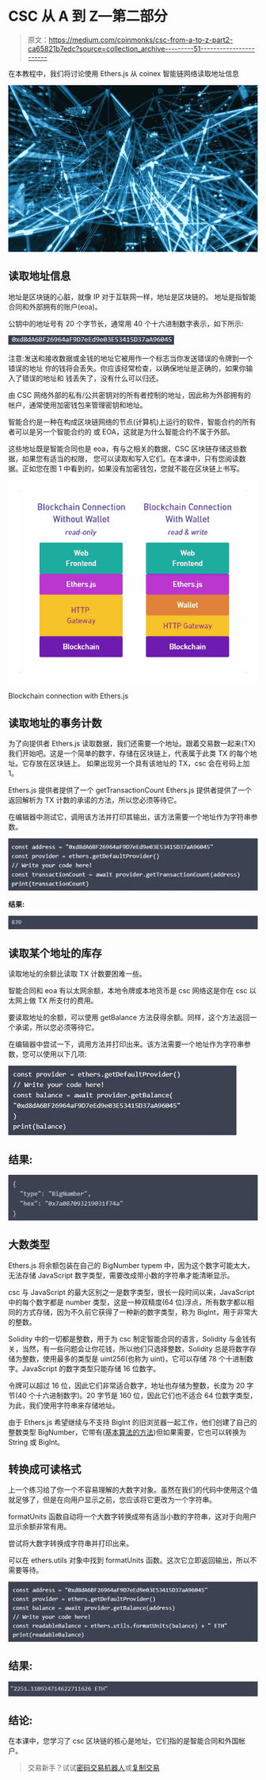 # CSC 从 A 到 Z—第二部分

> 原文：<https://medium.com/coinmonks/csc-from-a-to-z-part2-ca65821b7edc?source=collection_archive---------51----------------------->

在本教程中，我们将讨论使用 Ethers.js 从 coinex 智能链网络读取地址信息

![](img/1cc4f2dd3b4643ffd4162690d9f26752.png)

## 读取地址信息

地址是区块链的心脏，就像 IP 对于互联网一样，地址是区块链的。
地址是指智能合同和外部拥有的账户(eoa)。

公钥中的地址号有 20 个字节长，通常用 40 个十六进制数字表示，如下所示:

![](img/df35e2faac665edbafa4aeff4046338c.png)

注意:发送和接收数据或金钱的地址它被用作一个标志当你发送错误的令牌到一个错误的地址
你的钱将会丢失。你应该经常检查，以确保地址是正确的，如果你输入了错误的地址和
钱丢失了，没有什么可以归还。

由 CSC 网络外部的私有/公共密钥对的所有者控制的地址，因此称为外部拥有的帐户，通常使用加密钱包来管理密钥和地址。

智能合约是一种在构成区块链网络的节点(计算机)上运行的软件，智能合约的所有者可以是另一个智能合约的
或 EOA，这就是为什么智能合约不属于外部。

这些地址既是智能合同也是 eoa，有与之相关的数据，CSC 区块链存储这些数据，如果您有适当的权限，
您可以读取和写入它们。在本课中，只有您阅读数据。正如您在图 1 中看到的，如果没有加密钱包，您就不能在区块链上书写。

![](img/ae3ea60023127320e6d36b12bccaad95.png)

Blockchain connection with Ethers.js

## 读取地址的事务计数

为了向提供者 Ethers.js 读取数据，我们还需要一个地址。跟着交易数一起来(TX)我们开始吧。这是一个简单的数字，存储在区块链上，代表属于此类 TX 的每个地址。它存放在区块链上。
如果出现另一个具有该地址的 TX，csc 会在号码上加 1。

Ethers.js 提供者提供了一个 getTransactionCount Ethers.js 提供者提供了一个返回解析为 TX 计数的承诺的方法，所以您必须等待它。

在编辑器中测试它，调用该方法并打印其输出，该方法需要一个地址作为字符串参数。

![](img/9ddf6ce6c84d4d30f3af36c528202216.png)

**结果:**

![](img/2169b509c3002e1964cbbfed89b02eec.png)

## 读取某个地址的库存

读取地址的余额比读取 TX 计数要困难一些。

智能合同和 eoa 有以太网余额，本地令牌或本地货币是 csc 网络这是你在 csc 以太网上做 TX 所支付的费用。

要读取地址的余额，可以使用 getBalance 方法获得余额。同样，这个方法返回一个承诺，所以您必须等待它。

在编辑器中尝试一下，调用方法并打印出来。该方法需要一个地址作为字符串参数，您可以使用以下几项:

![](img/b58fa23c09e99d2b5dff23092b26c0be.png)

## **结果:**

![](img/e6527e0ad6e57a4f86f56b562b5e8c5a.png)

## 大数类型

Ethers.js 将余额包装在自己的 BigNumber typem 中，因为这个数字可能太大，无法存储 JavaScript 数字类型，需要改成带小数的字符串才能清晰显示。

csc 与 JavaScript 的最大区别之一是数字类型，很长一段时间以来，JavaScript 中的每个数字都是 number 类型，这是一种双精度(64 位)浮点，所有数字都以相同的方式存储，因为不久前它获得了一种新的数字类型，称为 BigInt，用于非常大的整数。

Solidity 中的一切都是整数，用于为 csc 制定智能合同的语言，Solidity 与金钱有关，当然，有一些问题会让你花钱，所以他们只选择整数，Solidity 总是将数字存储为整数，使用最多的类型是 uint256(也称为 uint)，它可以存储 78 个十进制数字。JavaScript 的数字类型只能存储 16 位数字。

令牌可以超过 16 位，因此它们非常适合数字，地址也存储为整数，长度为 20 字节(40 个十六进制数字)。20 字节是 160 位，因此它们也不适合 64 位数字类型，为此，我们使用字符串来存储地址。

由于 Ethers.js 希望继续与不支持 BigInt 的旧浏览器一起工作，他们创建了自己的整数类型 BigNumber，它带有([基本算法的方法](https://docs.ethers.io/v5/api/utils/bignumber/#BigNumber--methods))但如果需要，它也可以转换为 String 或 BigInt。

## 转换成可读格式

上一个练习给了你一个不容易理解的大数字对象。虽然在我们的代码中使用这个值就足够了，但是在向用户显示之前，您应该将它更改为一个字符串。

formatUnits 函数自动将一个大数字转换成带有适当小数的字符串，这对于向用户显示余额非常有用。

尝试将大数字转换成字符串并打印出来。

可以在 ethers.utils 对象中找到 formatUnits 函数。这次它立即返回输出，所以不需要等待。

![](img/04d4d3cb9242e998b51ad890db1d041d.png)

## **结果:**

![](img/dca5211eca4f4b662a4da5291baca4ed.png)

## 结论:

在本课中，您学习了 csc 区块链的核心是地址，它们指的是智能合同和外国帐户。

> 交易新手？试试[密码交易机器人](/coinmonks/crypto-trading-bot-c2ffce8acb2a)或[复制交易](/coinmonks/top-10-crypto-copy-trading-platforms-for-beginners-d0c37c7d698c)